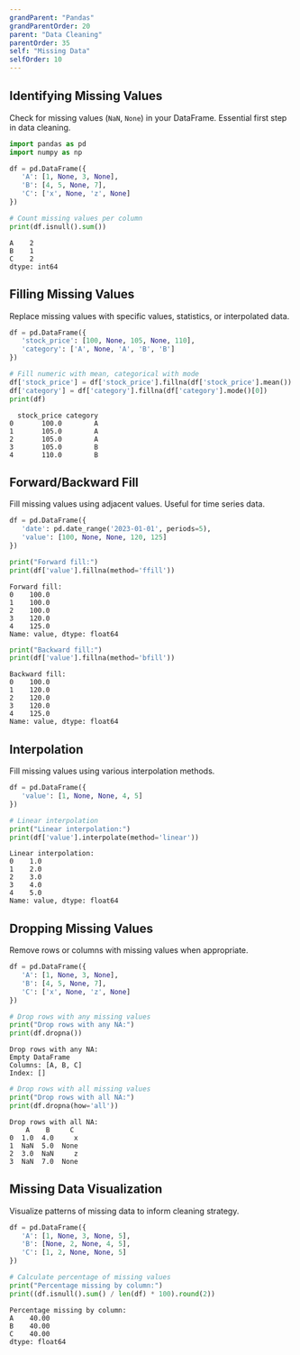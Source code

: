 ```yaml
---
grandParent: "Pandas"
grandParentOrder: 20
parent: "Data Cleaning"
parentOrder: 35
self: "Missing Data"
selfOrder: 10
---
```


## Identifying Missing Values
Check for missing values (`NaN`, `None`) in your DataFrame. Essential first step in data cleaning.

```python
import pandas as pd
import numpy as np

df = pd.DataFrame({
   'A': [1, None, 3, None],
   'B': [4, 5, None, 7],
   'C': ['x', None, 'z', None]
})

# Count missing values per column
print(df.isnull().sum())
```
```output
A    2
B    1
C    2
dtype: int64
```

## Filling Missing Values
Replace missing values with specific values, statistics, or interpolated data.

```python
df = pd.DataFrame({
   'stock_price': [100, None, 105, None, 110],
   'category': ['A', None, 'A', 'B', 'B']
})

# Fill numeric with mean, categorical with mode
df['stock_price'] = df['stock_price'].fillna(df['stock_price'].mean())
df['category'] = df['category'].fillna(df['category'].mode()[0])
print(df)
```
```output
  stock_price category
0       100.0        A
1       105.0        A
2       105.0        A
3       105.0        B
4       110.0        B
```

## Forward/Backward Fill
Fill missing values using adjacent values. Useful for time series data.

```python
df = pd.DataFrame({
   'date': pd.date_range('2023-01-01', periods=5),
   'value': [100, None, None, 120, 125]
})

print("Forward fill:")
print(df['value'].fillna(method='ffill'))
```
```output
Forward fill:
0    100.0
1    100.0
2    100.0
3    120.0
4    125.0
Name: value, dtype: float64
```

```python
print("Backward fill:")
print(df['value'].fillna(method='bfill'))
```
```output
Backward fill:
0    100.0
1    120.0
2    120.0
3    120.0
4    125.0
Name: value, dtype: float64
```

## Interpolation
Fill missing values using various interpolation methods.

```python
df = pd.DataFrame({
   'value': [1, None, None, 4, 5]
})

# Linear interpolation
print("Linear interpolation:")
print(df['value'].interpolate(method='linear'))
```
```output
Linear interpolation:
0    1.0
1    2.0
2    3.0
3    4.0
4    5.0
Name: value, dtype: float64
```

## Dropping Missing Values
Remove rows or columns with missing values when appropriate.

```python
df = pd.DataFrame({
   'A': [1, None, 3, None],
   'B': [4, 5, None, 7],
   'C': ['x', None, 'z', None]
})

# Drop rows with any missing values
print("Drop rows with any NA:")
print(df.dropna())
```
```output
Drop rows with any NA:
Empty DataFrame
Columns: [A, B, C]
Index: []
```

```python
# Drop rows with all missing values
print("Drop rows with all NA:")
print(df.dropna(how='all'))
```
```output
Drop rows with all NA:
    A    B     C
0  1.0  4.0     x
1  NaN  5.0  None
2  3.0  NaN     z
3  NaN  7.0  None
```

## Missing Data Visualization
Visualize patterns of missing data to inform cleaning strategy.

```python
df = pd.DataFrame({
   'A': [1, None, 3, None, 5],
   'B': [None, 2, None, 4, 5],
   'C': [1, 2, None, None, 5]
})

# Calculate percentage of missing values
print("Percentage missing by column:")
print((df.isnull().sum() / len(df) * 100).round(2))
```
```output
Percentage missing by column:
A    40.00
B    40.00
C    40.00
dtype: float64
```